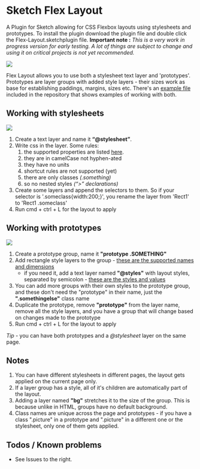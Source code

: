 # Sketch Flex Layout
A Plugin for Sketch allowing for CSS Flexbox layouts using stylesheets and prototypes. To install the plugin download the plugin file and double click the Flex-Layout.sketchplugin file. **Important note :** *This is a very work in progress version for early testing. A lot of things are subject to change and using it on critical projects is not yet recommended.*

![](http://i.imgur.com/Z5A8Hqo.png)

Flex Layout allows you to use both a stylesheet text layer and 'prototypes'. Prototypes are layer groups with added style layers - their sizes work as base for establishing paddings, margins, sizes etc. There's an [example file](https://github.com/hrescak/Sketch-Flex-Layout/raw/master/ExampleFile.sketch) included in the repository that shows examples of working with both.

## Working with stylesheets

![](http://i.imgur.com/2FcoADp.png)

1. Create a text layer and name it **“@stylesheet”**.
2. Write css in the layer. Some rules:
	1. the supported properties are listed [here](https://github.com/facebook/css-layout).
	2. they are in camelCase not hyphen-ated
	3. they have no units
	4. shortcut rules are not supported (yet)
	5. there are only classes *(.something)*
	6. so no nested styles *(“\>” declarations)*
3. Create some layers and append the selectors to them. So if your selector is '.someclass{width:200;}', you rename the layer from 'Rect1' to 'Rect1 .someclass'
4. Run cmd + ctrl + L for the layout to apply

## Working with prototypes

![](http://i.imgur.com/Y86vIYJ.png)

1. Create a prototype group, name it **"prototype .SOMETHING"**
2. Add rectangle style layers to the group - [these are the supported names and dimensions](http://i.imgur.com/IguIeFI.png)
	- if you need it, add a text layer named **"@styles"** with layout styles, separated by semicolon - [these are the styles and values](http://i.imgur.com/oseZ1Dr.png)
3. You can add more groups with their own styles to the prototype group, and these don't need the "prototype" in their name, just the **".somethingelse"** class name
4. Duplicate the prototype, remove **"prototype"** from the layer name, remove all the style layers, and you have a group that will change based on changes made to the prototype
5. Run cmd + ctrl + L for the layout to apply

*Tip* - you can have both prototypes and a *@stylesheet* layer on the same page.

## Notes

1. You can have different stylesheets in different pages, the layout gets applied on the current page only.
2. If a layer group has a style, all of it's children are automatically part of the layout.
3. Adding a layer named **"bg"** stretches it to the size of the group. This is because unlike in HTML, groups have no default background.
4. Class names are unique across the page and prototypes - if you have a class ".picture" in a prototype and ".picture" in a different one or the stylesheet, only one of them gets applied.

## Todos / Known problems

- See Issues to the right.
